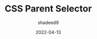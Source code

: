 ---
author: shadeed9
date: 2022-04-13
tags:
  - css
  - selectors
target_url: https://ishadeed.com/article/css-has-parent-selector/
title: CSS Parent Selector
---